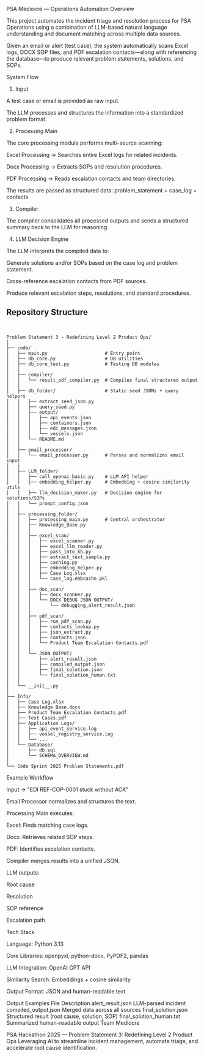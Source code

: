 PSA Mediocre — Operations Automation
Overview

This project automates the incident triage and resolution process for PSA Operations using a combination of LLM-based natural language understanding and document matching across multiple data sources.

Given an email or alert (test case), the system automatically scans Excel logs, DOCX SOP files, and PDF escalation contacts—along with referencing the database—to produce relevant problem statements, solutions, and SOPs.

System Flow
1. Input

A test case or email is provided as raw input.

The LLM processes and structures the information into a standardized problem format.

2. Processing Main

The core processing module performs multi-source scanning:

Excel Processing → Searches entire Excel logs for related incidents.

Docx Processing → Extracts SOPs and resolution procedures.

PDF Processing → Reads escalation contacts and team directories.

The results are passed as structured data:
problem_statement + case_log + contacts

3. Compiler

The compiler consolidates all processed outputs and sends a structured summary back to the LLM for reasoning.

4. LLM Decision Engine

The LLM interprets the compiled data to:

Generate solutions and/or SOPs based on the case log and problem statement.

Cross-reference escalation contacts from PDF sources.

Produce relevant escalation steps, resolutions, and standard procedures.

## Repository Structure
```


Problem Statement 3 - Redefining Level 2 Product Ops/
│
├── code/
│   ├── main.py                     # Entry point
│   ├── db_core.py                  # DB utilities
│   ├── db_core_test.py             # Testing DB modules
│   │
│   ├── compiler/
│   │   └── result_pdf_compiler.py  # Compiles final structured output
│   │
│   ├── db_folder/                  # Static seed JSONs + query helpers
│   │   ├── extract_seed_json.py
│   │   ├── query_seed.py
│   │   ├── output/
│   │   │   ├── api_events.json
│   │   │   ├── containers.json
│   │   │   ├── edi_messages.json
│   │   │   └── vessels.json
│   │   └── README.md
│   │
│   ├── email_processor/
│   │   └── email_processor.py      # Parses and normalizes email input
│   │
│   ├── LLM_folder/
│   │   ├── call_openai_basic.py    # LLM API helper
│   │   ├── embedding_helper.py     # Embedding + cosine similarity utils
│   │   ├── llm_decision_maker.py   # Decision engine for solutions/SOPs
│   │   └── prompt_config.json
│   │
│   ├── processing_folder/
│   │   ├── processing_main.py      # Central orchestrator
│   │   ├── Knowledge_Base.py
│   │   │
│   │   ├── excel_scan/
│   │   │   ├── excel_scanner.py
│   │   │   ├── excel_llm_reader.py
│   │   │   ├── pass_into_kb.py
│   │   │   ├── extract_text_sample.py
│   │   │   ├── caching.py
│   │   │   ├── embedding_helper.py
│   │   │   ├── Case Log.xlsx
│   │   │   └── case_log.embcache.pkl
│   │   │
│   │   ├── doc_scan/
│   │   │   ├── docx_scanner.py
│   │   │   └── DOCX DEBUG JSON OUTPUT/
│   │   │       └── debugging_alert_result.json
│   │   │
│   │   ├── pdf_scan/
│   │   │   ├── run_pdf_scan.py
│   │   │   ├── contacts_lookup.py
│   │   │   ├── json_extract.py
│   │   │   ├── contacts.json
│   │   │   └── Product Team Escalation Contacts.pdf
│   │   │
│   │   └── JSON OUTPUT/
│   │       ├── alert_result.json
│   │       ├── compiled_output.json
│   │       ├── final_solution.json
│   │       └── final_solution_human.txt
│   │
│   └── __init__.py
│
├── Info/
│   ├── Case Log.xlsx
│   ├── Knowledge Base.docx
│   ├── Product Team Escalation Contacts.pdf
│   ├── Test Cases.pdf
│   ├── Application Logs/
│   │   ├── api_event_service.log
│   │   ├── vessel_registry_service.log
│   │   └── ...
│   └── Database/
│       ├── db.sql
│       └── SCHEMA_OVERVIEW.md
│
└── Code Sprint 2025 Problem Statements.pdf
```
Example Workflow

Input → "EDI REF-COP-0001 stuck without ACK"

Email Processor normalizes and structures the text.

Processing Main executes:

Excel: Finds matching case logs.

Docx: Retrieves related SOP steps.

PDF: Identifies escalation contacts.

Compiler merges results into a unified JSON.

LLM outputs:

Root cause

Resolution

SOP reference

Escalation path

Tech Stack

Language: Python 3.13

Core Libraries: openpyxl, python-docx, PyPDF2, pandas

LLM Integration: OpenAI GPT API

Similarity Search: Embeddings + cosine similarity

Output Format: JSON and human-readable text

Output Examples
File	Description
alert_result.json	LLM-parsed incident
compiled_output.json	Merged data across all sources
final_solution.json	Structured result (root cause, solution, SOP)
final_solution_human.txt	Summarized human-readable output
Team Mediocre

PSA Hackathon 2025 — Problem Statement 3: Redefining Level 2 Product Ops
Leveraging AI to streamline incident management, automate triage, and accelerate root cause identification.
